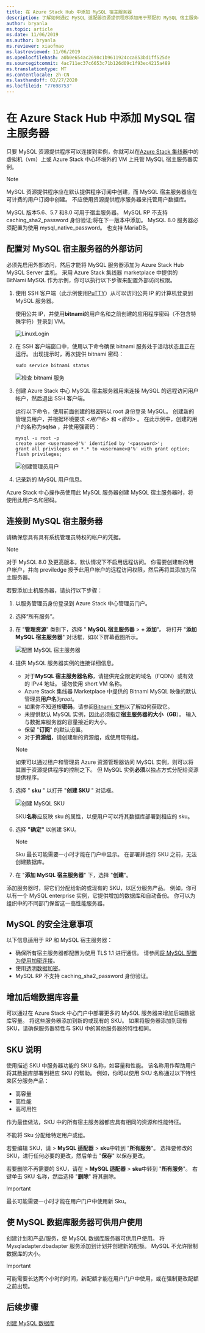 ```yaml
---
title: 在 Azure Stack Hub 中添加 MySQL 宿主服务器
description: 了解如何通过 MySQL 适配器资源提供程序添加用于预配的 MySQL 宿主服务器。
author: bryanla
ms.topic: article
ms.date: 11/06/2019
ms.author: bryanla
ms.reviewer: xiaofmao
ms.lastreviewed: 11/06/2019
ms.openlocfilehash: a0b0e654ac2698c1b9611924cca853bd1ff525de
ms.sourcegitcommit: 4ac711ec37c6653c71b126d09c1f93ec4215a489
ms.translationtype: MT
ms.contentlocale: zh-CN
ms.lasthandoff: 02/27/2020
ms.locfileid: "77698753"
---
```

# <a name="add-mysql-hosting-servers-in-azure-stack-hub"></a>在 Azure Stack Hub 中添加 MySQL 宿主服务器

只要 MySQL 资源提供程序可以连接到实例，你就可以在[Azure Stack 集线器](azure-stack-overview.md)中的虚拟机（vm）上或 Azure Stack 中心环境外的 VM 上托管 MySQL 宿主服务器实例。

> [!NOTE]
> MySQL 资源提供程序应在默认提供程序订阅中创建，而 MySQL 宿主服务器应在可计费的用户订阅中创建。 不应使用资源提供程序服务器来托管用户数据库。

MySQL 版本5.6、5.7 和8.0 可用于宿主服务器。 MySQL RP 不支持 caching_sha2_password 身份验证;将在下一版本中添加。 MySQL 8.0 服务器必须配置为使用 mysql_native_password。 也支持 MariaDB。

## <a name="configure-external-access-to-the-mysql-hosting-server"></a>配置对 MySQL 宿主服务器的外部访问

必须先启用外部访问，然后才能将 MySQL 服务器添加为 Azure Stack Hub MySQL Server 主机。 采用 Azure Stack 集线器 marketplace 中提供的 BitNami MySQL 作为示例，你可以执行以下步骤来配置外部访问权限。

1. 使用 SSH 客户端（此示例使用[PuTTY](https://www.chiark.greenend.org.uk/~sgtatham/putty/latest.html)）从可以访问公共 IP 的计算机登录到 MySQL 服务器。

    使用公共 IP，并使用**bitnami**的用户名和之前创建的应用程序密码（不包含特殊字符）登录到 VM。

   ![LinuxLogin](media/azure-stack-tutorial-mysqlrp/bitnami1.png)

2. 在 SSH 客户端窗口中，使用以下命令确保 bitnami 服务处于活动状态且正在运行。 出现提示时，再次提供 bitnami 密码：

   `sudo service bitnami status`

   ![检查 bitnami 服务](media/azure-stack-tutorial-mysqlrp/bitnami2.png)

3. 创建 Azure Stack 中心 MySQL 宿主服务器用来连接 MySQL 的远程访问用户帐户，然后退出 SSH 客户端。

    运行以下命令，使用前面创建的根密码以 root 身份登录 MySQL。 创建新的管理员用户，并根据环境要求 *\<用户名\>* 和 *\<密码\>* 。 在此示例中，创建的用户的名称为**sqlsa** ，并使用强密码：

   ```mysql
   mysql -u root -p
   create user <username>@'%' identified by '<password>';
   grant all privileges on *.* to <username>@'%' with grant option;
   flush privileges;
   ```

   ![创建管理员用户](media/azure-stack-tutorial-mysqlrp/bitnami3.png)

4. 记录新的 MySQL 用户信息。

Azure Stack 中心操作员使用此 MySQL 服务器创建 MySQL 宿主服务器时，将使用此用户名和密码。

## <a name="connect-to-a-mysql-hosting-server"></a>连接到 MySQL 宿主服务器

请确保您具有具有系统管理员特权的帐户的凭据。

> [!NOTE]
> 对于 MySQL 8.0 及更高版本，默认情况下不启用远程访问。 你需要创建新的用户帐户，并向 previledge 授予此用户帐户的远程访问权限，然后再将其添加为宿主服务器。

若要添加主机服务器，请执行以下步骤：

1. 以服务管理员身份登录到 Azure Stack 中心管理员门户。
2. 选择“所有服务”。
3. 在 "**管理资源**" 类别下，选择 " **MySQL 宿主服务器** >  **+ 添加**"。 将打开 "**添加 MySQL 宿主服务器**" 对话框，如以下屏幕截图所示。

   ![配置 MySQL 宿主服务器](./media/azure-stack-mysql-rp-deploy/mysql-add-hosting-server-2.png)

4. 提供 MySQL 服务器实例的连接详细信息。

   * 对于**MySQL 宿主服务器名称**，请提供完全限定的域名（FQDN）或有效的 IPv4 地址。 请勿使用 short VM 名称。
   * Azure Stack 集线器 Marketplace 中提供的 Bitnami MySQL 映像的默认管理员**用户名**为*root*。
   * 如果你不知道根**密码**，请参阅[Bitnami 文档](https://docs.bitnami.com/azure/faq/#how-to-find-application-credentials)以了解如何获取它。
   * 未提供默认 MySQL 实例，因此必须指定**宿主服务器的大小（GB**）。 输入与数据库服务器的容量接近的大小。
   * 保留 "**订阅**" 的默认设置。
   * 对于**资源组**，请创建新的资源组，或使用现有组。

   > [!NOTE]
   > 如果可以通过租户和管理员 Azure 资源管理器访问 MySQL 实例，则可以将其置于资源提供程序的控制之下。 但 MySQL 实例**必须**以独占方式分配给资源提供程序。

5. 选择 " **sku** " 以打开 "**创建 SKU** " 对话框。

   ![创建 MySQL SKU](./media/azure-stack-mysql-rp-deploy/mysql-new-sku.png)

   SKU**名称**应反映 sku 的属性，以便用户可以将其数据库部署到相应的 sku。

6. 选择 **"确定"** 以创建 SKU。
   > [!NOTE]
   > Sku 最长可能需要一小时才能在门户中显示。 在部署并运行 SKU 之前，无法创建数据库。

7. 在 "**添加 MySQL 宿主服务器**" 下，选择 "**创建**"。

添加服务器时，将它们分配给新的或现有的 SKU，以区分服务产品。 例如，你可以有一个 MySQL enterprise 实例，它提供增加的数据库和自动备份。 你可以为组织中的不同部门保留这一高性能服务器。

## <a name="security-considerations-for-mysql"></a>MySQL 的安全注意事项

以下信息适用于 RP 和 MySQL 宿主服务器：

* 确保所有宿主服务器都配置为使用 TLS 1.1 进行通信。 请参阅[将 MySQL 配置为使用加密连接](https://dev.mysql.com/doc/refman/5.7/en/using-encrypted-connections.html)。
* 使用[透明数据加密](https://dev.mysql.com/doc/mysql-secure-deployment-guide/5.7/en/secure-deployment-data-encryption.html)。
* MySQL RP 不支持 caching_sha2_password 身份验证。

## <a name="increase-backend-database-capacity"></a>增加后端数据库容量

可以通过在 Azure Stack 中心门户中部署更多的 MySQL 服务器来增加后端数据库容量。 将这些服务器添加到新的或现有的 SKU。 如果将服务器添加到现有 SKU，请确保服务器特性与 SKU 中的其他服务器的特性相同。

## <a name="sku-notes"></a>SKU 说明
使用描述 SKU 中服务器功能的 SKU 名称，如容量和性能。 该名称用作帮助用户将其数据库部署到相应 SKU 的帮助。 例如，你可以使用 SKU 名称通过以下特性来区分服务产品：
  
* 高容量
* 高性能
* 高可用性

作为最佳做法，SKU 中的所有宿主服务器都应具有相同的资源和性能特征。

不能将 Sku 分配给特定用户或组。

若要编辑 SKU，请 > **MySQL 适配器** > **sku**中转到 "**所有服务**"。 选择要修改的 SKU，进行任何必要的更改，然后单击 "**保存**" 以保存更改。 

若要删除不再需要的 SKU，请在 > **MySQL 适配器** > **sku**中转到 "**所有服务**"。 右键单击 SKU 名称，然后选择 "**删除**" 将其删除。

> [!IMPORTANT]
> 最长可能需要一小时才能在用户门户中使用新 Sku。

## <a name="make-mysql-database-servers-available-to-your-users"></a>使 MySQL 数据库服务器可供用户使用

创建计划和产品/服务，使 MySQL 数据库服务器可供用户使用。 将 Mysqladapter.dbadapter 服务添加到计划并创建新的配额。 MySQL 不允许限制数据库的大小。

> [!IMPORTANT]
> 可能需要长达两个小时的时间，新配额才能在用户门户中使用，或在强制更改配额之前出现。

## <a name="next-steps"></a>后续步骤

[创建 MySQL 数据库](azure-stack-mysql-resource-provider-databases.md)

